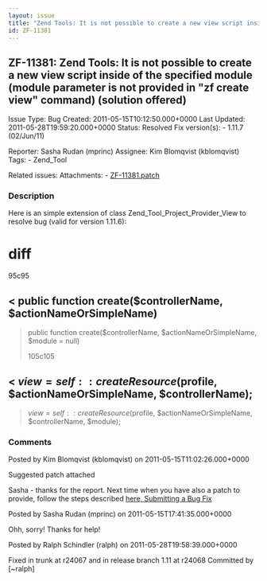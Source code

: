 ```yaml
---
layout: issue
title: "Zend Tools: It is not possible to create a new view script inside of the specified module (module parameter is not provided in &quot;zf create view&quot; command) (solution offered)"
id: ZF-11381
---
```


ZF-11381: Zend Tools: It is not possible to create a new view script inside of the specified module (module parameter is not provided in "zf create view" command) (solution offered)
-------------------------------------------------------------------------------------------------------------------------------------------------------------------------------------

 Issue Type: Bug Created: 2011-05-15T10:12:50.000+0000 Last Updated: 2011-05-28T19:59:20.000+0000 Status: Resolved Fix version(s): - 1.11.7 (02/Jun/11)
 
 Reporter:  Sasha Rudan (mprinc)  Assignee:  Kim Blomqvist (kblomqvist)  Tags: - Zend\_Tool
 
 Related issues: 
 Attachments: - [ZF-11381.patch](/issues/secure/attachment/14121/ZF-11381.patch)
 
### Description

Here is an simple extension of class Zend\_Tool\_Project\_Provider\_View to resolve bug (valid for version 1.11.6):

diff
====

95c95

< public function create($controllerName, $actionNameOrSimpleName)
------------------------------------------------------------------

> public function create($controllerName, $actionNameOrSimpleName, $module = null)
> 
> 
> 105c105

< $view = self::createResource($profile, $actionNameOrSimpleName, $controllerName);
-----------------------------------------------------------------------------------

> $view = self::createResource($profile, $actionNameOrSimpleName, $controllerName, $module);

 

 

### Comments

Posted by Kim Blomqvist (kblomqvist) on 2011-05-15T11:02:26.000+0000

Suggested patch attached

Sasha - thanks for the report. Next time when you have also a patch to provide, follow the steps described [here, Submitting a Bug Fix](http://framework.zend.com/wiki/display/ZFDEV/Submitting+a+Bug+Fix)

 

 

Posted by Sasha Rudan (mprinc) on 2011-05-15T17:41:35.000+0000

Ohh, sorry! Thanks for help!

 

 

Posted by Ralph Schindler (ralph) on 2011-05-28T19:58:39.000+0000

Fixed in trunk at r24067 and in release branch 1.11 at r24068 Committed by [~ralph]

 

 
